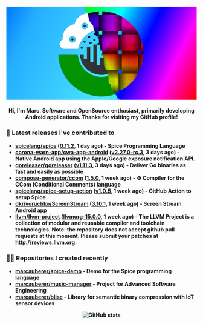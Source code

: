 <p align="center">
	<img src="https://raw.githubusercontent.com/marcauberer/marcauberer/master/images/frontpage-image.jpg">
	<br><br>
	<b>Hi, I'm Marc. Software and OpenSource enthusiast, primarily developing Android applications. Thanks for visiting my GitHub profile!
</p>

### 🚀 Latest releases I've contributed to


- [spicelang/spice](https://github.com/spicelang/spice) ([0.11.2](https://github.com/spicelang/spice/releases/tag/0.11.2), 1 day ago) - Spice Programming Language
- [corona-warn-app/cwa-app-android](https://github.com/corona-warn-app/cwa-app-android) ([v2.27.0-rc.3](https://github.com/corona-warn-app/cwa-app-android/releases/tag/v2.27.0-rc.3), 3 days ago) - Native Android app using the Apple/Google exposure notification API.
- [goreleaser/goreleaser](https://github.com/goreleaser/goreleaser) ([v1.11.3](https://github.com/goreleaser/goreleaser/releases/tag/v1.11.3), 3 days ago) - Deliver Go binaries as fast and easily as possible
- [compose-generator/ccom](https://github.com/compose-generator/ccom) ([1.5.0](https://github.com/compose-generator/ccom/releases/tag/1.5.0), 1 week ago) - ⚙️ Compiler for the CCom (Conditional Comments) language
- [spicelang/spice-setup-action](https://github.com/spicelang/spice-setup-action) ([v1.0.5](https://github.com/spicelang/spice-setup-action/releases/tag/v1.0.5), 1 week ago) - GitHub Action to setup Spice 
- [dkrivoruchko/ScreenStream](https://github.com/dkrivoruchko/ScreenStream) ([3.10.1](https://github.com/dkrivoruchko/ScreenStream/releases/tag/3.10.1), 1 week ago) - Screen Stream Android app
- [llvm/llvm-project](https://github.com/llvm/llvm-project) ([llvmorg-15.0.0](https://github.com/llvm/llvm-project/releases/tag/llvmorg-15.0.0), 1 week ago) - The LLVM Project is a collection of modular and reusable compiler and toolchain technologies. Note: the repository does not accept github pull requests at this moment. Please submit your patches at http://reviews.llvm.org.

### 👨‍💻 Repositories I created recently
- [marcauberer/spice-demo](https://github.com/marcauberer/spice-demo) - Demo for the Spice programming language
- [marcauberer/music-manager](https://github.com/marcauberer/music-manager) - Project for Advanced Software Engineering
- [marcauberer/blisc](https://github.com/marcauberer/blisc) - Library for semantic binary compression with IoT sensor devices

<p align="center">
	<img src="https://github-readme-stats.vercel.app/api?username=marcauberer&show_icons=true&theme=dark" alt="GitHub stats">
</p>
